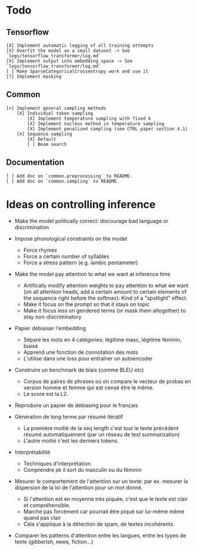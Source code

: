 # Todo
## Tensorflow
    [X] Implement automatic logging of all training attempts
    [X] Overfit the model on a small dataset -> See `logs/tensorflow_transformer/log.md`
    [X] Implement output into embedding space -> See `logs/tensorflow_transformer/log.md`
    [ ] Make SparseCategoricalCrossentropy work and use it
    [?] Implement masking

## Common
    [>] Implement general sampling methods
        [X] Individual token sampling
            [X] Implement temperature sampling with fixed k
            [X] Implement nucleus method in temperature sampling
            [X] Implement penalized sampling (see CTRL paper section 4.1)
        [X] Sequence sampling
            [X] Default
            [ ] Beam search

## Documentation
    [ ] Add doc on `common.preprocessing` to README.
    [ ] Add doc on `common.sampling` to README.


# Ideas on controlling inference
- Make the model politically correct: discourage bad language or discrimination
- Impose phonological constraints on the model
    - Force rhymes
    - Force a certain number of syllables
    - Force a stress pattern (e.g. iambic pentameter)
- Make the model pay attention to what we want at inference time
    - Artifically modify attention weights to pay attention to what we want (on all attention heads, add a certain amount to certain elements of the sequence right before the softmax): Kind of a "spotlight" effect.
    - Make it focus on the prompt so that it stays on topic
    - Make it focus less on gendered terms (or mask them altogether) to stay non-discriminatory

- Papier débiaiser l'embedding
    - Sépare les mots en 4 catégories: légitime masc, légitime féminin, biaisé
    - Apprend une fonction de connotation des mots
    - L'utilise dans une loss pour entraîner un autoencoder

- Construire un benchmark de biais (comme BLEU etc)
    - Corpus de paires de phrases où on compare le vecteur de probas en version homme et femme qui est censé être le même.
    - Le score est la L2.

- Reproduire un papier de debiasing pour le français

- Génération de long terme par résumé itératif
    - La première moitié de la seq length c'est tout le texte précédent résumé automatiquement (par un réseau de text summarization)
    - L'autre moitié c'est les derniers tokens.

- Interprétabilité
    - Techniques d'interprétation.
    - Comprendre pk il sort du masculin ou du féminin

- Mesurer le comportement de l'attention sur un texte: par ex. mesurer la dispersion de la loi de l'attention pour un mot donné.
    - Si l'attention est en moyenne très piquée, c'est que le texte est clair et compréhensible.
    - Marche pas forcément car pourrait être piqué sur lui-même même quand pas clair
    - Cela s'applique à la détection de spam, de textes incohérents.

- Comparer les patterns d'attention entre les langues, entre les types de texte (gibberish, news, fiction...)
